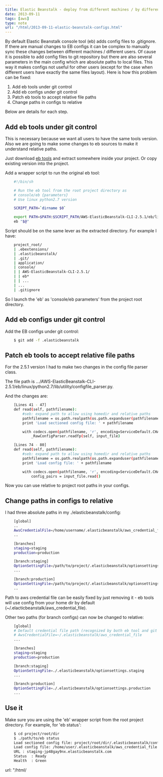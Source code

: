 ```yaml
---
title: Elastic Beanstalk - deploy from different machines / by different users (or how to get rid of absolute paths in configs)
date: 2013-09-11
tags: [aws]
type: note
url: "/html/2013-09-11-elastic-beanstalk-configs.html"
---
```


By default Elastic Beanstalk console tool (eb) adds config files to .gitignore.
If there are manual changes to EB configs it can be complex to manually sync these changes
between different machines / different users.
Of cause it is possible to add config files to git repository but there are also several
parameters in the main config which are absolute paths to local files.
This way it makes configs not useful for other users (except for the case when different
users have exactly the same files layout).
Here is how this problem can be fixed:

1. Add eb tools under git control
1. Add eb configs under git control
1. Patch eb tools to accept relative file paths
1. Change paths in configs to relative

Below are details for each step.

<!-- more -->
Add eb tools under git control
--------------------------------------------
This is necessary because we want all users to have the same tools version.
Also we are going to make some changes to eb sources to make it understand relative paths.

Just download [eb tools](http://aws.amazon.com/code/6752709412171743) and extract somewhere inside your project.
Or copy existing version into the project.

Add a wrapper script to run the original eb tool:

```bash
    #!/bin/sh

    # Run the eb tool from the root project directory as
    # console/eb {parameters}
    # Use linux python2.7 version

    SCRIPT_PATH=`dirname $0`

    export PATH=$PATH:$SCRIPT_PATH/AWS-ElasticBeanstalk-CLI-2.5.1/eb/linux/python2.7
    eb "$@"
```

Script should be on the same lever as the extracted directory.
For example I have:

```bash
    project_root/
    | .ebextensions/
    | .elasticbeanstalk/
    | .git/
    | application/
    | console/
    | | AWS-ElasticBeanstalk-CLI-2.5.1/
    | | eb*
    | | ...
    | ...
    | .gitignore
```

So I launch the 'eb' as 'console/eb parameters' from the project root directory.

Add eb configs under git control
--------------------------------------------
Add the EB configs under git control:

```bash
    $ git add -f .elasticbeanstalk
```

Patch eb tools to accept relative file paths
--------------------------------------------
For the 2.5.1 version I had to make two changes in the config file parser class.

The file path is .../AWS-ElasticBeanstalk-CLI-2.5.1/eb/linux/python2.7/lib/utility/configfile_parser.py.

And the changes are:

```bash
    [Lines 41 - 47]
    def read(self, pathfilename):
        #seb: expand path to allow using homedir and relative paths
        pathfilename = os.path.realpath(os.path.expanduser(pathfilename))
        print 'Load sectioned config file: ' + pathfilename

        with codecs.open(pathfilename, 'r', encoding=ServiceDefault.CHAR_CODEC) as input_file:
            _RawConfigParser.readfp(self, input_file)

    [Lines 74 - 80]
    def read(self, pathfilename):
        #seb: expand path to allow using homedir and relative paths
        pathfilename = os.path.realpath(os.path.expanduser(pathfilename))
        print 'Load config file: ' + pathfilename

        with codecs.open(pathfilename, 'r', encoding=ServiceDefault.CHAR_CODEC) as input_file:
            config_pairs = input_file.read()
```

Now you can use relative to project root paths in your configs.

Change paths in configs to relative
--------------------------------------------
I had three absolute paths in my ./elasticbeanstalk/config:

```bash
    [global]
    ..
    AwsCredentialFile=/home/username/.elasticbeanstalk/aws_credential_file
    ..

    [branches]
    staging=staging
    production=production

    [branch:staging]
    OptionSettingFile=/path/to/project/.elasticbeanstalk/optionsettings.staging
    ...

    [branch:production]
    OptionSettingFile=/path/to/project/.elasticbeanstalk/optionsettings.production
    ..
```

Path to aws credential file can be easily fixed by just removing it - eb tools will use
config from your home dir by default (~/.elacticbeanstalk/aws_credential_file).

Other two paths (for branch configs) can now be changed to relative:

```bash
    [global]
    # Default credential file path (recognized by both eb tool and git aws.push tool)
    # AwsCredentialFile=~/.elasticbeanstalk/aws_credential_file
    ...

    [branches]
    staging=staging
    production=production

    [branch:staging]
    OptionSettingFile=./.elasticbeanstalk/optionsettings.staging
    ...

    [branch:production]
    OptionSettingFile=./.elasticbeanstalk/optionsettings.production
    ...
```

Use it
--------------------------------------------
Make sure you are using the 'eb' wrapper script from the root project directory.
For example, for 'eb status':

```bash
    $ cd project/root/dir
    $ ./path/to/eb status
    Load sectioned config file: project/root/dir/.elasticbeanstalk/config
    Load config file: /home/user/.elasticbeanstalk/aws_credential_file
    URL	: staging-jp48gay9nx.elasticbeanstalk.com
    Status	: Ready
    Health	: Green
```
url: "/html/
